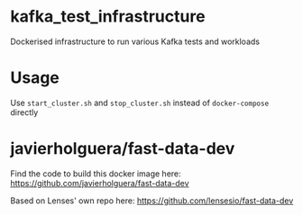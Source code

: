 # kafka_test_infrastructure
Dockerised infrastructure to run various Kafka tests and workloads

# Usage

Use `start_cluster.sh` and `stop_cluster.sh` instead of `docker-compose` directly

# javierholguera/fast-data-dev

Find the code to build this docker image here: https://github.com/javierholguera/fast-data-dev

Based on Lenses' own repo here: https://github.com/lensesio/fast-data-dev
